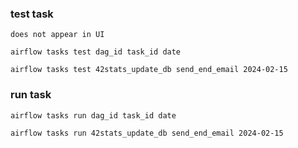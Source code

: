 ### test task
    does not appear in UI

    airflow tasks test dag_id task_id date

    airflow tasks test 42stats_update_db send_end_email 2024-02-15

### run task

    airflow tasks run dag_id task_id date

    airflow tasks run 42stats_update_db send_end_email 2024-02-15